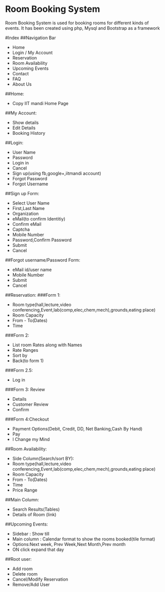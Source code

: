 Room Booking System
==========

Room Booking System is used for booking rooms for different kinds of events. It has been created using php, Mysql and Bootstrap as a framework

#Index
##Navigation Bar
- Home
- Login / My Account 
- Reservation 
- Room Availability
- Upcoming Events 
- Contact
- FAQ  
- About Us

##Home:
- Copy IIT mandi Home Page

##My Account:
- Show details
- Edit Details
- Booking History

##Login:
- User Name
- Password
- Login in
- Cancel
- Sign up(using fb,google+,iitmandi account)
- Forgot Password
- Forgot Username

##Sign up Form:
- Select User Name
- First,Last Name
- Organization
- eMail(to confirm Identitiy)
- Confirm eMail
- Captcha
- Mobile Number
- Password,Confirm Password
- Submit
- Cancel

##Forgot username/Password Form:
- eMail id/user name
- Mobile Number
- Submit
- Cancel

##Reservation:
###Form 1:
- Room type(hall,lecture,video conferencing,Event,lab(comp,elec,chem,mech),grounds,eating place)
- Room Capacity
- From - To(Dates)
- Time

###Form 2:
- List room Rates along with Names
- Rate Ranges
- Sort by
- Back(to form 1)

###Form 2.5:
- Log in

###Form 3: Review
- Details
- Customer Review
- Confirm

###Form 4:Checkout
- Payment Options(Debit, Credit, DD, Net Banking,Cash By Hand)
- Pay
- I Change my Mind

##Room Availability:
- Side Column(Search/sort BY):
- Room type(hall,lecture,video conferencing,Event,lab(comp,elec,chem,mech),grounds,eating place)
- Room Capacity
- From - To(Dates)
- Time
- Price Range

##Main Column:
- Search Results(Tables)
- Details of Room (link)

##Upcoming Events:
- Sidebar : Show till
- Main column : Calendar format to show the rooms booked(tile format)
- Options:Next week, Prev Week,Next Month,Prev month
- ON click expand that day

##Root user:
- Add room
- Delete room
- Cancel/Modify Reservation
- Remove/Add User

